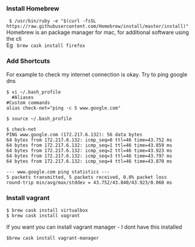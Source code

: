 ### Install Homebrew 
``` $ /usr/bin/ruby -e "$(curl -fsSL https://raw.githubusercontent.com/Homebrew/install/master/install)"```
Homebrew is an package manager for mac, for additional software using the cli  
Eg ``` brew cask install firefox```

### Add Shortcuts 

For example to check my internet connection is okay. Try to ping google dns
```
$ vi ~/.bash_profile
  #Aliases
#Custom commands
alias check-net="ping -c 5 www.google.com"

$ source ~/.bash_profile

$ check-net
PING www.google.com (172.217.6.132): 56 data bytes
64 bytes from 172.217.6.132: icmp_seq=0 ttl=46 time=43.752 ms
64 bytes from 172.217.6.132: icmp_seq=1 ttl=46 time=43.859 ms
64 bytes from 172.217.6.132: icmp_seq=2 ttl=46 time=43.923 ms
64 bytes from 172.217.6.132: icmp_seq=3 ttl=46 time=43.797 ms
64 bytes from 172.217.6.132: icmp_seq=4 ttl=46 time=43.870 ms

--- www.google.com ping statistics ---
5 packets transmitted, 5 packets received, 0.0% packet loss
round-trip min/avg/max/stddev = 43.752/43.840/43.923/0.060 ms
```
### Install vagrant 
``` 
$ brew cask install virtualbox
$ brew cask install vagrant 
```
If you want you can install vagrant manager - I dont have this installed 
``` 
$brew cask install vagrant-manager
```
